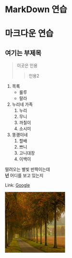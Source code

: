 # MarkDown 연습

# 마크다운 연습

## 여기는 부제목

> 이곳은 인용
>
> > 인용2

1. 목록
   - 룰루
   - 랄라
2. 누리네 가족
   1. 누리
   2. 무니
   3. 까칠이
   4. 소시미
3. 똥괭이네
   1. 할배
   2. 쁘니
   3. 고니대장
   4. 이백이

떨려오는 별빛 반짝이는데  
**넌** 어디를 보고 있는지

Link: [Google](http://google.com)

<img src="/img/1.jpg" width="200px" height="200px" title="사진 사이즈 설정" alt="nature"></img>
